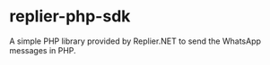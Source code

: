 # replier-php-sdk
A simple PHP library provided by Replier.NET to send the WhatsApp messages in PHP.
